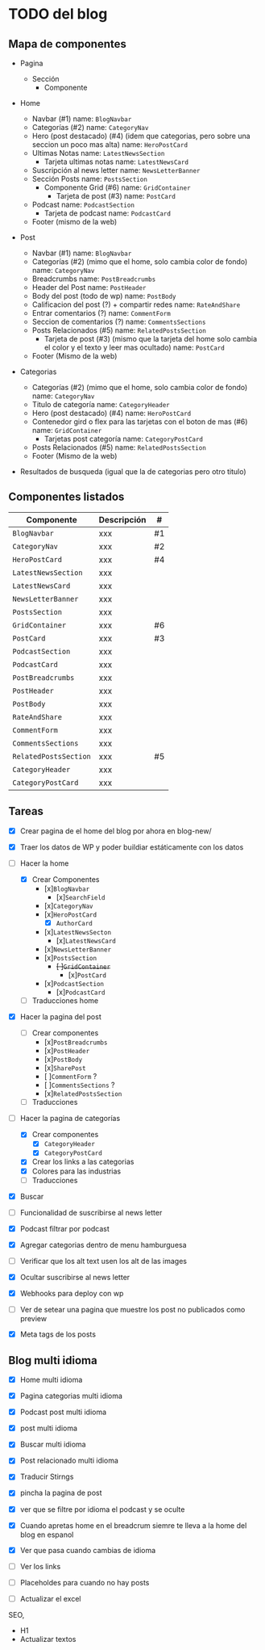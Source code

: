 # TODO del blog

 
 ## Mapa de componentes

- Pagina
    - Sección
        - Componente

- Home
    - Navbar (#1) name: `BlogNavbar`
    - Categorías (#2) name: `CategoryNav`
    - Hero (post destacado) (#4) (idem que categorias, pero sobre una seccion un poco mas alta) name: `HeroPostCard`
    - Ultimas Notas name: `LatestNewsSection`
        - Tarjeta ultimas notas name: `LatestNewsCard`
    - Suscripción al news letter name: `NewsLetterBanner`
    - Sección Posts name: `PostsSection`
        - Componente Grid (#6) name: `GridContainer`
            - Tarjeta de post (#3) name: `PostCard`
    - Podcast name: `PodcastSection`
        - Tarjeta de podcast name: `PodcastCard`
    - Footer (mismo de la web)
- Post
    - Navbar (#1) name: `BlogNavbar`
    - Categorías (#2) (mimo que el home, solo cambia color de fondo) name: `CategoryNav`
    - Breadcrumbs name: `PostBreadcrumbs`
    - Header del Post name: `PostHeader`
    - Body del post (todo de wp) name: `PostBody`
    - Calificacion del post (?) + compartir redes name: `RateAndShare`
    - Entrar comentarios (?) name: `CommentForm`
    - Seccion de comentarios (?) name: `CommentsSections`
    - Posts Relacionados (#5) name: `RelatedPostsSection`
        - Tarjeta de post (#3) (mismo que la tarjeta del home solo cambia el color y el texto y leer mas ocultado) name: `PostCard`
    - Footer (Mismo de la web)
- Categorias
    - Categorías (#2) (mimo que el home, solo cambia color de fondo) name: `CategoryNav`
    - Titulo de categoría name: `CategoryHeader`
    - Hero (post destacado) (#4) name: `HeroPostCard`
    - Contenedor gird o flex para las tarjetas con el boton de mas (#6) name: `GridContainer`
        - Tarjetas post categoría name: `CategoryPostCard`
    - Posts Relacionados (#5) name: `RelatedPostsSection`
    - Footer (Mismo de la web)
- Resultados de busqueda (igual que la de categorias pero otro titulo)

## Componentes listados

| Componente | Descripción | # |
|------------|-------------|---|
| `BlogNavbar` | xxx | #1 |
| `CategoryNav` | xxx | #2 |
| `HeroPostCard` | xxx | #4 |
| `LatestNewsSection` | xxx |
| `LatestNewsCard` | xxx |
| `NewsLetterBanner` | xxx |
| `PostsSection` | xxx |
| `GridContainer` | xxx | #6 |
| `PostCard` | xxx | #3 |
| `PodcastSection` | xxx |
| `PodcastCard` | xxx |
| `PostBreadcrumbs` | xxx |
| `PostHeader` | xxx |
| `PostBody` | xxx |
| `RateAndShare` | xxx |
| `CommentForm` | xxx |
| `CommentsSections` | xxx |
| `RelatedPostsSection` | xxx | #5 |
| `CategoryHeader` | xxx |
| `CategoryPostCard` | xxx |


## Tareas
- [x] Crear pagina de el home del blog por ahora en blog-new/
- [x] Traer los datos de WP y poder buildiar estáticamente con los datos
- [ ] Hacer la home
    - [x] Crear Componentes
        - [x]`BlogNavbar`
            - [x]`SearchField`
        - [x]`CategoryNav`
        - [x]`HeroPostCard`
            - [x] `AuthorCard`
        - [x]`LatestNewsSecton`
            - [x]`LatestNewsCard`
        - [x]`NewsLetterBanner`
        - [x]`PostsSection`
            - ~~[ ]`GridContainer`~~
                - [x]`PostCard`
        - [x]`PodcastSection`
            - [x]`PodcastCard`
    - [ ] Traducciones home
- [x] Hacer la pagina del post
    - [ ] Crear componentes
        - [x]`PostBreadcrumbs`
        - [x]`PostHeader`
        - [x]`PostBody`
        - [x]`SharePost`
        - [ ]`CommentForm` ?
        - [ ]`CommentsSections` ?
        - [x]`RelatedPostsSection`
    - [ ] Traducciones
- [ ] Hacer la pagina de categorías
    - [x] Crear componentes
        - [x] `CategoryHeader`
        - [x] `CategoryPostCard`
    - [x] Crear los links a las categorias
    - [x] Colores para las industrias
    - [ ] Traducciones
- [x] Buscar
- [ ] Funcionalidad de suscribirse al news letter
- [x] Podcast filtrar por podcast
- [x] Agregar categorias dentro de menu hamburguesa
- [ ] Verificar que los alt text usen los alt de las images
- [x] Ocultar suscribirse al news letter
- [x] Webhooks para deploy con wp
- [ ] Ver de setear una pagina que muestre los post no publicados como preview
- [x] Meta tags de los posts


## Blog multi idioma

- [x] Home multi idioma
- [x] Pagina categorias multi idioma
- [x] Podcast post multi idioma
- [x] post multi idioma
- [x] Buscar multi idioma
- [x] Post  relacionado multi idioma
- [x] Traducir Stirngs
- [x] pincha la pagina de post
- [x] ver que se filtre por idioma el podcast y se oculte
- [x] Cuando apretas home en el breadcrum siemre te lleva a la home del blog en espanol
- [x] Ver que pasa cuando cambias de idioma
- [ ] Ver los links
- [ ] Placeholdes para cuando no hay posts
- [ ] Actualizar el excel
 

SEO, 
- H1
- Actualizar textos